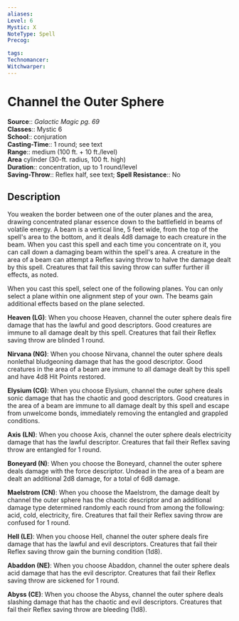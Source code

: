 ```yaml
---
aliases: 
Level: 6
Mystic: X
NoteType: Spell
Precog: 

tags: 
Technomancer: 
Witchwarper: 
---
```


# Channel the Outer Sphere

**Source**:: _Galactic Magic pg. 69_  
**Classes**:: Mystic 6  
**School**:: conjuration  
**Casting-Time**:: 1 round; see text  
**Range**:: medium (100 ft. + 10 ft./level)  
**Area** cylinder (30-ft. radius, 100 ft. high)  
**Duration**:: concentration, up to 1 round/level  
**Saving-Throw**:: Reflex half, see text;
**Spell Resistance**:: No

## Description

You weaken the border between one of the outer planes and the area, drawing concentrated planar essence down to the battlefield in beams of volatile energy. A beam is a vertical line, 5 feet wide, from the top of the spell's area to the bottom, and it deals 4d8 damage to each creature in the beam. When you cast this spell and each time you concentrate on it, you can call down a damaging beam within the spell's area. A creature in the area of a beam can attempt a Reflex saving throw to halve the damage dealt by this spell. Creatures that fail this saving throw can suffer further ill effects, as noted.

When you cast this spell, select one of the following planes. You can only select a plane within one alignment step of your own. The beams gain additional effects based on the plane selected.

**Heaven (LG)**: When you choose Heaven, channel the outer sphere deals fire damage that has the lawful and good descriptors. Good creatures are immune to all damage dealt by this spell. Creatures that fail their Reflex saving throw are blinded 1 round.

**Nirvana (NG)**: When you choose Nirvana, channel the outer sphere deals nonlethal bludgeoning damage that has the good descriptor. Good creatures in the area of a beam are immune to all damage dealt by this spell and have 4d8 Hit Points restored.

**Elysium (CG)**: When you choose Elysium, channel the outer sphere deals sonic damage that has the chaotic and good descriptors. Good creatures in the area of a beam are immune to all damage dealt by this spell and escape from unwelcome bonds, immediately removing the entangled and grappled conditions.

**Axis (LN)**: When you choose Axis, channel the outer sphere deals electricity damage that has the lawful descriptor. Creatures that fail their Reflex saving throw are entangled for 1 round.

**Boneyard (N)**: When you choose the Boneyard, channel the outer sphere deals damage with the force descriptor. Undead in the area of a beam are dealt an additional 2d8 damage, for a total of 6d8 damage.

**Maelstrom (CN)**: When you choose the Maelstrom, the damage dealt by channel the outer sphere has the chaotic descriptor and an additional damage type determined randomly each round from among the following: acid, cold, electricity, fire. Creatures that fail their Reflex saving throw are confused for 1 round.

**Hell (LE)**: When you choose Hell, channel the outer sphere deals fire damage that has the lawful and evil descriptors. Creatures that fail their Reflex saving throw gain the burning condition (1d8).

**Abaddon (NE)**: When you choose Abaddon, channel the outer sphere deals acid damage that has the evil descriptor. Creatures that fail their Reflex saving throw are sickened for 1 round.

**Abyss (CE)**: When you choose the Abyss, channel the outer sphere deals slashing damage that has the chaotic and evil descriptors. Creatures that fail their Reflex saving throw are bleeding (1d8).
